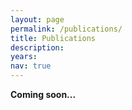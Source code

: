 ```yaml
---
layout: page
permalink: /publications/
title: Publications
description:
years: 
nav: true
---
```


 **Coming soon...**

